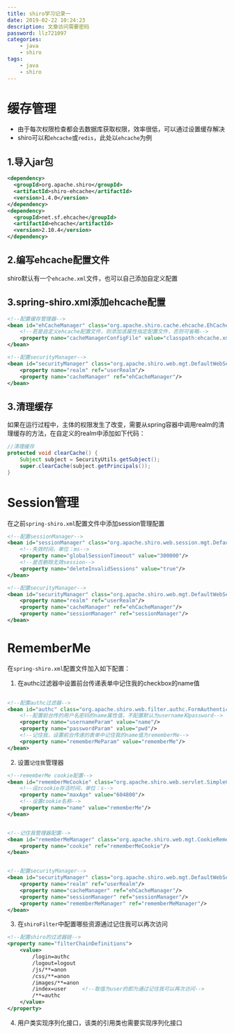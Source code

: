 ```yaml
---
title: shiro学习记录一
date: 2019-02-22 10:24:23
description: 文章访问需要密码
password: llz721097
categories: 
    - java
    - shiro
tags: 
    - java
    - shiro 
---
```


# 缓存管理
- 由于每次权限检查都会去数据库获取权限，效率很低，可以通过设置缓存解决
- shiro可以和`ehcache`或`redis`，此处以`ehcache`为例



## 1.导入jar包
```xml
<dependency>
  <groupId>org.apache.shiro</groupId>
  <artifactId>shiro-ehcache</artifactId>
  <version>1.4.0</version>
</dependency>
<dependency>
  <groupId>net.sf.ehcache</groupId>
  <artifactId>ehcache</artifactId>
  <version>2.10.4</version>
</dependency>
```

## 2.编写ehcache配置文件
shiro默认有一个`ehcache.xml`文件，也可以自己添加自定义配置

## 3.spring-shiro.xml添加ehcache配置
```xml
<!--配置缓存管理器-->
<bean id="ehCacheManager" class="org.apache.shiro.cache.ehcache.EhCacheManager">
    <!--若是自定义ehcache配置文件，则添加该属性指定配置文件，否则可省略-->
    <property name="cacheManagerConfigFile" value="classpath:ehcache.xml"/>
</bean>

<!--配置securityManager-->
<bean id="securityManager" class="org.apache.shiro.web.mgt.DefaultWebSecurityManager">
    <property name="realm" ref="userRealm"/>
    <property name="cacheManager" ref="ehCacheManager"/>
</bean>
```

## 3.清理缓存
如果在运行过程中，主体的权限发生了改变，需要从spring容器中调用realm的清理缓存的方法，在自定义的realm中添加如下代码：

```java
//清理缓存
protected void clearCache() {
    Subject subject = SecurityUtils.getSubject();
    super.clearCache(subject.getPrincipals());
}
```

# Session管理
在之前`spring-shiro.xml`配置文件中添加session管理配置

```xml
<!--配置sessionManager-->
<bean id="sessionManager" class="org.apache.shiro.web.session.mgt.DefaultWebSessionManager">
    <!--失效时间，单位：ms-->
    <property name="globalSessionTimeout" value="300000"/>
    <!--是否删除无效session-->
    <property name="deleteInvalidSessions" value="true"/>
</bean>

<!--配置securityManager-->
<bean id="securityManager" class="org.apache.shiro.web.mgt.DefaultWebSecurityManager">
    <property name="realm" ref="userRealm"/>
    <property name="cacheManager" ref="ehCacheManager"/>
    <property name="sessionManager" ref="sessionManager"/>
</bean>
```

# RememberMe
在`spring-shiro.xml`配置文件加入如下配置：

1. 在authc过滤器中设置前台传递表单中记住我的checkbox的name值 

```xml
    
<!--配置authc过滤器-->
<bean id="authc" class="org.apache.shiro.web.filter.authc.FormAuthenticationFilter">
    <!--配置前台传的用户名密码的name属性值，不配置默认为username和password-->
    <property name="usernameParam" value="name"/>
    <property name="passwordParam" value="pwd"/>
    <!--记住我，设置前台传递的表单中记住我的name值为rememberMe-->
    <property name="rememberMeParam" value="rememberMe"/>
</bean>
```

2. 设置`记住我`管理器

```xml
<!--rememberMe cookie配置-->
<bean id="rememberMeCookie" class="org.apache.shiro.web.servlet.SimpleCookie">
    <!--设zcookie存活时间，单位：s-->
    <property name="maxAge" value="604800"/>
    <!--设置cookie名称-->
    <property name="name" value="rememberMe"/>
</bean>


<!--记住我管理器配置-->
<bean id="rememberMeManager" class="org.apache.shiro.web.mgt.CookieRememberMeManager">
    <property name="cookie" ref="rememberMeCookie"/>
</bean>


<!--配置securityManager-->
<bean id="securityManager" class="org.apache.shiro.web.mgt.DefaultWebSecurityManager">
    <property name="realm" ref="userRealm"/>
    <property name="cacheManager" ref="ehCacheManager"/>
    <property name="sessionManager" ref="sessionManager"/>
    <property name="rememberMeManager" ref="rememberMeManager"/>
</bean>
```

3. 在`shiroFilter`中配置哪些资源通过记住我可以再次访问

```xml
<!--配置shiro的过滤器链-->
<property name="filterChainDefinitions">
    <value>
        /login=authc
        /logout=logout
        /js/**=anon
        /css/**=anon
        /images/**=anon
        /index=user     <!--取值为user的即为通过记住我可以再次访问-->
        /**=authc
    </value>
</property>
```


4. 用户类实现序列化接口，该类的引用类也需要实现序列化接口
 
